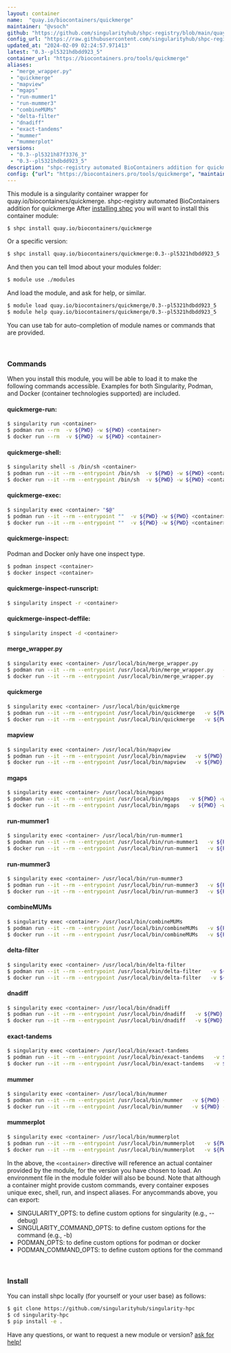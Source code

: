 ```yaml
---
layout: container
name:  "quay.io/biocontainers/quickmerge"
maintainer: "@vsoch"
github: "https://github.com/singularityhub/shpc-registry/blob/main/quay.io/biocontainers/quickmerge/container.yaml"
config_url: "https://raw.githubusercontent.com/singularityhub/shpc-registry/main/quay.io/biocontainers/quickmerge/container.yaml"
updated_at: "2024-02-09 02:24:57.971413"
latest: "0.3--pl5321hdbdd923_5"
container_url: "https://biocontainers.pro/tools/quickmerge"
aliases:
 - "merge_wrapper.py"
 - "quickmerge"
 - "mapview"
 - "mgaps"
 - "run-mummer1"
 - "run-mummer3"
 - "combineMUMs"
 - "delta-filter"
 - "dnadiff"
 - "exact-tandems"
 - "mummer"
 - "mummerplot"
versions:
 - "0.3--pl5321h87f3376_3"
 - "0.3--pl5321hdbdd923_5"
description: "shpc-registry automated BioContainers addition for quickmerge"
config: {"url": "https://biocontainers.pro/tools/quickmerge", "maintainer": "@vsoch", "description": "shpc-registry automated BioContainers addition for quickmerge", "latest": {"0.3--pl5321hdbdd923_5": "sha256:2bea67ffaba07ebe19ed7e925bd296153f094e39917729a424c42736e30d9a0a"}, "tags": {"0.3--pl5321h87f3376_3": "sha256:af96e77e82c2b8954037f4d117eb5b71ff8d055d7ebe0405fa2746f6b0cd95fd", "0.3--pl5321hdbdd923_5": "sha256:2bea67ffaba07ebe19ed7e925bd296153f094e39917729a424c42736e30d9a0a"}, "docker": "quay.io/biocontainers/quickmerge", "aliases": {"merge_wrapper.py": "/usr/local/bin/merge_wrapper.py", "quickmerge": "/usr/local/bin/quickmerge", "mapview": "/usr/local/bin/mapview", "mgaps": "/usr/local/bin/mgaps", "run-mummer1": "/usr/local/bin/run-mummer1", "run-mummer3": "/usr/local/bin/run-mummer3", "combineMUMs": "/usr/local/bin/combineMUMs", "delta-filter": "/usr/local/bin/delta-filter", "dnadiff": "/usr/local/bin/dnadiff", "exact-tandems": "/usr/local/bin/exact-tandems", "mummer": "/usr/local/bin/mummer", "mummerplot": "/usr/local/bin/mummerplot"}}
---
```


This module is a singularity container wrapper for quay.io/biocontainers/quickmerge.
shpc-registry automated BioContainers addition for quickmerge
After [installing shpc](#install) you will want to install this container module:


```bash
$ shpc install quay.io/biocontainers/quickmerge
```

Or a specific version:

```bash
$ shpc install quay.io/biocontainers/quickmerge:0.3--pl5321hdbdd923_5
```

And then you can tell lmod about your modules folder:

```bash
$ module use ./modules
```

And load the module, and ask for help, or similar.

```bash
$ module load quay.io/biocontainers/quickmerge/0.3--pl5321hdbdd923_5
$ module help quay.io/biocontainers/quickmerge/0.3--pl5321hdbdd923_5
```

You can use tab for auto-completion of module names or commands that are provided.

<br>

### Commands

When you install this module, you will be able to load it to make the following commands accessible.
Examples for both Singularity, Podman, and Docker (container technologies supported) are included.

#### quickmerge-run:

```bash
$ singularity run <container>
$ podman run --rm  -v ${PWD} -w ${PWD} <container>
$ docker run --rm  -v ${PWD} -w ${PWD} <container>
```

#### quickmerge-shell:

```bash
$ singularity shell -s /bin/sh <container>
$ podman run --it --rm --entrypoint /bin/sh  -v ${PWD} -w ${PWD} <container>
$ docker run --it --rm --entrypoint /bin/sh  -v ${PWD} -w ${PWD} <container>
```

#### quickmerge-exec:

```bash
$ singularity exec <container> "$@"
$ podman run --it --rm --entrypoint ""  -v ${PWD} -w ${PWD} <container> "$@"
$ docker run --it --rm --entrypoint ""  -v ${PWD} -w ${PWD} <container> "$@"
```

#### quickmerge-inspect:

Podman and Docker only have one inspect type.

```bash
$ podman inspect <container>
$ docker inspect <container>
```

#### quickmerge-inspect-runscript:

```bash
$ singularity inspect -r <container>
```

#### quickmerge-inspect-deffile:

```bash
$ singularity inspect -d <container>
```


#### merge_wrapper.py

```bash
$ singularity exec <container> /usr/local/bin/merge_wrapper.py
$ podman run --it --rm --entrypoint /usr/local/bin/merge_wrapper.py   -v ${PWD} -w ${PWD} <container> -c " $@"
$ docker run --it --rm --entrypoint /usr/local/bin/merge_wrapper.py   -v ${PWD} -w ${PWD} <container> -c " $@"
```


#### quickmerge

```bash
$ singularity exec <container> /usr/local/bin/quickmerge
$ podman run --it --rm --entrypoint /usr/local/bin/quickmerge   -v ${PWD} -w ${PWD} <container> -c " $@"
$ docker run --it --rm --entrypoint /usr/local/bin/quickmerge   -v ${PWD} -w ${PWD} <container> -c " $@"
```


#### mapview

```bash
$ singularity exec <container> /usr/local/bin/mapview
$ podman run --it --rm --entrypoint /usr/local/bin/mapview   -v ${PWD} -w ${PWD} <container> -c " $@"
$ docker run --it --rm --entrypoint /usr/local/bin/mapview   -v ${PWD} -w ${PWD} <container> -c " $@"
```


#### mgaps

```bash
$ singularity exec <container> /usr/local/bin/mgaps
$ podman run --it --rm --entrypoint /usr/local/bin/mgaps   -v ${PWD} -w ${PWD} <container> -c " $@"
$ docker run --it --rm --entrypoint /usr/local/bin/mgaps   -v ${PWD} -w ${PWD} <container> -c " $@"
```


#### run-mummer1

```bash
$ singularity exec <container> /usr/local/bin/run-mummer1
$ podman run --it --rm --entrypoint /usr/local/bin/run-mummer1   -v ${PWD} -w ${PWD} <container> -c " $@"
$ docker run --it --rm --entrypoint /usr/local/bin/run-mummer1   -v ${PWD} -w ${PWD} <container> -c " $@"
```


#### run-mummer3

```bash
$ singularity exec <container> /usr/local/bin/run-mummer3
$ podman run --it --rm --entrypoint /usr/local/bin/run-mummer3   -v ${PWD} -w ${PWD} <container> -c " $@"
$ docker run --it --rm --entrypoint /usr/local/bin/run-mummer3   -v ${PWD} -w ${PWD} <container> -c " $@"
```


#### combineMUMs

```bash
$ singularity exec <container> /usr/local/bin/combineMUMs
$ podman run --it --rm --entrypoint /usr/local/bin/combineMUMs   -v ${PWD} -w ${PWD} <container> -c " $@"
$ docker run --it --rm --entrypoint /usr/local/bin/combineMUMs   -v ${PWD} -w ${PWD} <container> -c " $@"
```


#### delta-filter

```bash
$ singularity exec <container> /usr/local/bin/delta-filter
$ podman run --it --rm --entrypoint /usr/local/bin/delta-filter   -v ${PWD} -w ${PWD} <container> -c " $@"
$ docker run --it --rm --entrypoint /usr/local/bin/delta-filter   -v ${PWD} -w ${PWD} <container> -c " $@"
```


#### dnadiff

```bash
$ singularity exec <container> /usr/local/bin/dnadiff
$ podman run --it --rm --entrypoint /usr/local/bin/dnadiff   -v ${PWD} -w ${PWD} <container> -c " $@"
$ docker run --it --rm --entrypoint /usr/local/bin/dnadiff   -v ${PWD} -w ${PWD} <container> -c " $@"
```


#### exact-tandems

```bash
$ singularity exec <container> /usr/local/bin/exact-tandems
$ podman run --it --rm --entrypoint /usr/local/bin/exact-tandems   -v ${PWD} -w ${PWD} <container> -c " $@"
$ docker run --it --rm --entrypoint /usr/local/bin/exact-tandems   -v ${PWD} -w ${PWD} <container> -c " $@"
```


#### mummer

```bash
$ singularity exec <container> /usr/local/bin/mummer
$ podman run --it --rm --entrypoint /usr/local/bin/mummer   -v ${PWD} -w ${PWD} <container> -c " $@"
$ docker run --it --rm --entrypoint /usr/local/bin/mummer   -v ${PWD} -w ${PWD} <container> -c " $@"
```


#### mummerplot

```bash
$ singularity exec <container> /usr/local/bin/mummerplot
$ podman run --it --rm --entrypoint /usr/local/bin/mummerplot   -v ${PWD} -w ${PWD} <container> -c " $@"
$ docker run --it --rm --entrypoint /usr/local/bin/mummerplot   -v ${PWD} -w ${PWD} <container> -c " $@"
```



In the above, the `<container>` directive will reference an actual container provided
by the module, for the version you have chosen to load. An environment file in the
module folder will also be bound. Note that although a container
might provide custom commands, every container exposes unique exec, shell, run, and
inspect aliases. For anycommands above, you can export:

 - SINGULARITY_OPTS: to define custom options for singularity (e.g., --debug)
 - SINGULARITY_COMMAND_OPTS: to define custom options for the command (e.g., -b)
 - PODMAN_OPTS: to define custom options for podman or docker
 - PODMAN_COMMAND_OPTS: to define custom options for the command

<br>

### Install

You can install shpc locally (for yourself or your user base) as follows:

```bash
$ git clone https://github.com/singularityhub/singularity-hpc
$ cd singularity-hpc
$ pip install -e .
```

Have any questions, or want to request a new module or version? [ask for help!](https://github.com/singularityhub/singularity-hpc/issues)